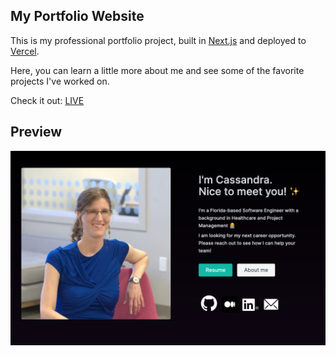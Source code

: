 ## My Portfolio Website

This is my professional portfolio project, built in [Next.js](https://nextjs.org/) and deployed to [Vercel](https://vercel.com/new?filter=next.js). 


Here, you can learn a little more about me and see some of the favorite projects I've worked on. 

Check it out: [LIVE](https://www.cassandracurcio.com/)

## Preview

![Desktop view](./public/preview.png)